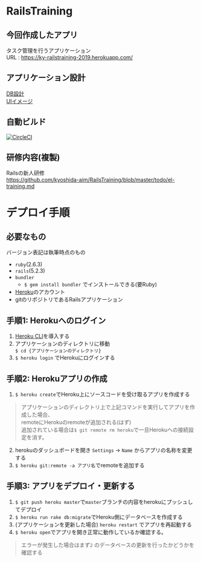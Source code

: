 # RailsTraining

## 今回作成したアプリ
タスク管理を行うアプリケーション  
URL : https://ky-railstraining-2019.herokuapp.com/

## アプリケーション設計
[DB設計](https://github.com/kyoshida-aim/RailsTraining/issues/1)  
[UIイメージ](https://github.com/kyoshida-aim/RailsTraining/issues/2)  

## 自動ビルド
[![CircleCI](https://circleci.com/gh/kyoshida-aim/RailsTraining.svg?style=svg)](https://circleci.com/gh/kyoshida-aim/RailsTraining)

## 研修内容(複製)
Railsの新人研修  
https://github.com/kyoshida-aim/RailsTraining/blob/master/todo/el-training.md

# デプロイ手順
## 必要なもの
バージョン表記は執筆時点のもの
- `ruby`(2.6.3)
- `rails`(5.2.3)
- `bundler`
  - `$ gem install bundler` でインストールできる(要Ruby)
- [Heroku](https://jp.heroku.com/)のアカウント
- gitのリポジトリであるRailsアプリケーション

## 手順1: Herokuへのログイン
1. [Heroku CLI](https://devcenter.heroku.com/articles/getting-started-with-ruby#set-up)を導入する  
2. アプリケーションのディレクトリに移動  
`$ cd {アプリケーションのディレクトリ}`  
3. `$ heroku login` でHerokuにログインする

## 手順2: Herokuアプリの作成
1. `$ heroku create`でHeroku上にソースコードを受け取るアプリを作成する  
> アプリケーションのディレクトリ上で上記コマンドを実行してアプリを作成した場合、  
remoteにHerokuのremoteが追加される(はず)  
追加されている場合は`$ git remote rm heroku`で一旦Herokuへの接続設定を消す。  
2. herokuのダッシュボードを開き `Settings` → `Name` からアプリの名称を変更する  
3. `$ heroku git:remote -a アプリ名`でremoteを追加する

## 手順3: アプリをデプロイ・更新する
1. `$ git push heroku master`で`master`ブランチの内容をherokuにプッシュしてデプロイ  
2. `$ heroku run rake db:migrate`でHeroku側にデータベースを作成する  
3. (アプリケーションを更新した場合) `heroku restart` でアプリを再起動する
4. `$ heroku open`でアプリを開き正常に動作しているか確認する。  
> エラーが発生した場合はまず`2` のデータベースの更新を行ったかどうかを確認する
